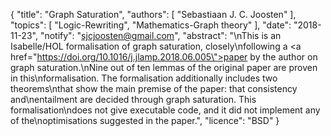 {
    "title": "Graph Saturation",
    "authors": [
        "Sebastiaan J. C. Joosten"
    ],
    "topics": [
        "Logic-Rewriting",
        "Mathematics-Graph theory"
    ],
    "date": "2018-11-23",
    "notify": "sjcjoosten@gmail.com",
    "abstract": "\nThis is an Isabelle/HOL formalisation of graph saturation, closely\nfollowing a <a href=\"https://doi.org/10.1016/j.jlamp.2018.06.005\">paper by the author</a> on graph saturation.\nNine out of ten lemmas of the original paper are proven in this\nformalisation. The formalisation additionally includes two theorems\nthat show the main premise of the paper: that consistency and\nentailment are decided through graph saturation. This formalisation\ndoes not give executable code, and it did not implement any of the\noptimisations suggested in the paper.",
    "licence": "BSD"
}